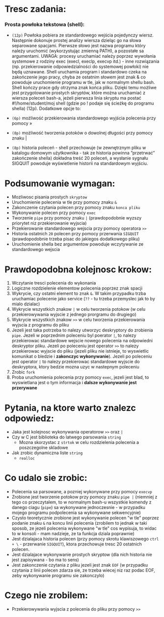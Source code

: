 
# Tresc zadania:

### Prosta powłoka tekstowa (shell):

- `(12p)` Powłoka pobiera ze standardowego wejścia pojedynczy wiersz. Następnie dokonuje prostej analizy wiersza dzieląc go na słowa separowane spacjami. Pierwsze słowo jest nazwa programu który należy uruchomić (wykorzystując zmienną PATH), a pozostałe sa argumentami. UWAGA: procesy uruchamiać należy poprzez wywołania systemowe z rodziny exec (execl, execlp, execvp itd.) - inne rozwiązania (np. przekierowanie odpowiedzialności do systemowej powłoki) nie będą uznawane. Shell uruchamia program i standardowo czeka na zakończenie jego pracy, chyba ze ostatnim słowem jest znak & co powoduje uruchomienie programu w tle, jak w normalnym shellu bash. Shell kończy prace gdy otrzyma znak końca pliku. Dzięki temu możliwe jest przygotowanie prostych skryptów, które można uruchamiać z wiersza poleceń bash-a, jeżeli pierwsza linia skryptu ma postać #!/home/student/moj shell (gdzie po ! podaje się ścieżkę do programu shella) (12p). Dodatkowe opcje to:

- `(6p)` możliwość przekierowania standardowego wyjścia polecenia przy pomocy » 
- `(8p)` możliwość tworzenia potoków o dowolnej długości przy pomocy znaku | 
- `(8p)` historia poleceń - shell przechowuje (w zewnętrznym pliku w katalogu domowym użytkownika - tak ze historia powinna ”przetrwać” zakończenie shella) dokładna treść 20 poleceń, a wysłanie sygnału SIGQUIT powoduje wyświetlenie historii na standardowym wyjściu.

# Podsumowanie wymagan:
- Mozliwosc pisania prostych `skryptow`
- Uruchomienie polecenia w tle przy pomocy znaku `&`
- Zakonczenie czytania polecen przy pomocy znaku `konca pliku`
- Wykonywanie polecen przy pomocy `exec`
- Tworzenie `pipe` przy pomocy znaku `|` (prawdopodobnie wyzszy priorytet niz przekierowanie wyjscia)
- Przekierowanie standardowego wejscia przy pomocy operatora `>>`
- Historia ostatnich `20` polecen przy pomocy przerwania `SIGQUIT` (prawdopodobnie trzeba pisac do jakiegos dodatkowego pliku)
- Uruchomienie shella bez argumentow powoduje wczytywanie ze standardowego wejscia

# Prawdopodobna kolejnosc krokow:
1. Wczytanie tresci polecenia do wykonania
1. Logiczne rozdzielenie elementow polecenia poprzez znak spacji
1. Wykrycie, czy ostatni element to znak `&`. W takim przypadku trzba uruchamiac polecenie jako service (`??` - tu trzeba przemyslec jak to by mialo dzialac)
1. Wykrycie wszystkich znakow `|` w celu tworzenia potokow (w celu przekierowywania wyjscie z jednego prorgramu do drugiego)
1. Wykrycie wszystkich znakow `>>` w celu tworzenia przekierowania wyjscia z programu do pliku
1. Jezeli jest taka potrzeba to nalezy utworzyc deskryptory do zrobienia `pipe`. Jezeli w poprzednim poleceniu byl poerator `|`, to nalezy przekierowac standardowe wejscie nowego polecenia na odpowiedni deskryptor pliku. Jezeli po poleceniu jest operator `>>` to nalezy przekierowac wyjscie do pliku (jezeli pliku nie istnieje, to wyswietlic komunikat o bledzie i **zakonczyc wykonywanie**). Jezeli po poleceniu jest operator `|` to nalezy przekierowac standardowe wyjscie do deskryptora, ktory bedzie mozna uzyc w nastepnym poleceniu
1. Zrobic `fork`
1. Proba uruchomienia polecenia przy pomocy `exec`, jezeli jest blad, to wyswietlana jest o tym informacja i **dalsze wykonywanie jest przerywane**

# Pytania, na ktore warto znalezc odpowiedz:
- Jaka jest kolejnosc wykonywania operatorow `>>` oraz `|`
- Czy w C jest biblioteka do latwego parsowania `string`
    - Mozna skorzystac z `strtok` w celu rozdzielenia polecenia a poszczegolne skladowe
- Jak zrobic dynamiczna liste `string`
    - `realloc`

# Co udalo sie zrobic:
- Polecenia sa parsowane, a pozniej wykonywane przy pomocy `execvp`
- Zrobione jest tworzenie potokow przy pomocy znaku `pipe |` (niemniej z tego co przeczytalem, to w normalnym bash-u wszystkie komendy z danego ciagu (`pipe`) sa wykonywane jednoczesnie - w przypadku mojego programu podpolecenia sa wykonywane sekwencyjnie)
- Czysto teoretycznie zrobione jest wykonywanie polecen "w tle" poprzez podanie znaku `&` na koncu linii polecenia (zrobilem to jednak w taki sposob, ze jezeli polecenia wykonywane "w tle" cos wypisuja, to widac to w konsoli - mam nadzieje, ze ta funkcja dziala poprawnie)
- Jest dzialajaca historia polecen (przy pomocy skrotu klawiszowego `ctrl + \` - przerwanie `SIGQUIT`), ktora przechowuje tresc 20 ostatnich polecen. 
- Jest dzialajace wykonywanie prostych skryptow (dla nich historia nie jest zapisywana - bo ma to sens)
- Jest zakonczenie czytania z pliku jezeli jest znak `EOF` (w przypadku czytania z linii polecen zdarza sie, ze trzeba wiecej niz raz podac EOF, zeby wykonywanie programu sie zakonczylo)

# Czego nie zrobilem:
- Przekierowywania wyjscia z polecenia do pliku przy pomocy `>>`